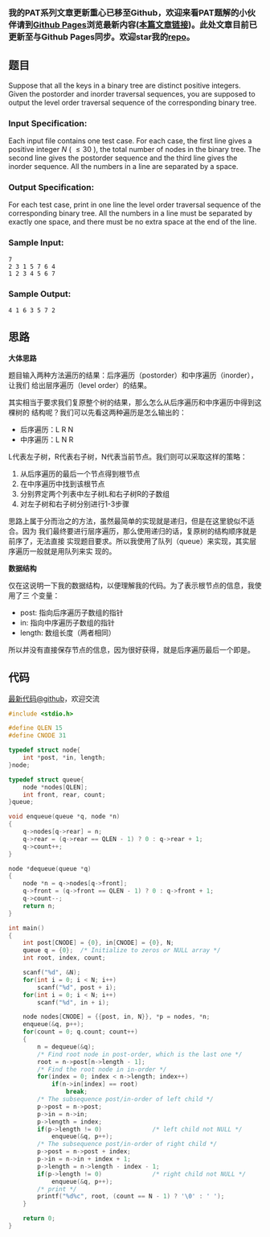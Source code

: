 ### 我的PAT系列文章更新重心已移至Github，欢迎来看PAT题解的小伙伴请到[Github Pages](https://oliverlew.github.io/PAT)浏览最新内容([本篇文章链接](https://oliverlew.github.io/PAT/Advanced/1020.html))。此处文章目前已更新至与Github Pages同步。欢迎star我的[repo](https://github.com/OliverLew/PAT)。

## 题目

Suppose that all the keys in a binary tree are distinct positive integers.
Given the postorder and inorder traversal sequences, you are supposed to
output the level order traversal sequence of the corresponding binary tree.

### Input Specification:

Each input file contains one test case. For each case, the first line gives a
positive integer $N$ ( $\le 30$ ), the total number of nodes in the binary
tree. The second line gives the postorder sequence and the third line gives
the inorder sequence. All the numbers in a line are separated by a space.

### Output Specification:

For each test case, print in one line the level order traversal sequence of
the corresponding binary tree. All the numbers in a line must be separated by
exactly one space, and there must be no extra space at the end of the line.

### Sample Input:

    
    
    7
    2 3 1 5 7 6 4
    1 2 3 4 5 6 7
    

### Sample Output:

    
    
    4 1 6 3 5 7 2
    



## 思路


**大体思路**

题目输入两种方法遍历的结果：后序遍历（postorder）和中序遍历（inorder），让我们
给出层序遍历（level order）的结果。

其实相当于要求我们复原整个树的结果，那么怎么从后序遍历和中序遍历中得到这棵树的
结构呢？我们可以先看这两种遍历是怎么输出的：

- 后序遍历：L  R  N
- 中序遍历：L  N  R

L代表左子树，R代表右子树，N代表当前节点。我们则可以采取这样的策略：

1. 从后序遍历的最后一个节点得到根节点
2. 在中序遍历中找到该根节点
3. 分别界定两个列表中左子树L和右子树R的子数组
4. 对左子树和右子树分别进行1-3步骤

思路上属于分而治之的方法，虽然最简单的实现就是递归，但是在这里貌似不适合。因为
我们最终要进行层序遍历，那么使用递归的话，复原树的结构顺序就是前序了，无法直接
实现题目要求。所以我使用了队列（queue）来实现，其实层序遍历一般就是用队列来实
现的。

**数据结构**

仅在这说明一下我的数据结构，以便理解我的代码。为了表示根节点的信息，我使用了三
个变量：

- post: 指向后序遍历子数组的指针
- in: 指向中序遍历子数组的指针
- length: 数组长度（两者相同）

所以并没有直接保存节点的信息，因为很好获得，就是后序遍历最后一个即是。

## 代码

[最新代码@github](https://github.com/OliverLew/PAT/blob/master/PATAdvanced/1020.c)，欢迎交流
```c
#include <stdio.h>

#define QLEN 15
#define CNODE 31

typedef struct node{
    int *post, *in, length;
}node;

typedef struct queue{
    node *nodes[QLEN];
    int front, rear, count;
}queue;

void enqueue(queue *q, node *n)
{
    q->nodes[q->rear] = n;
    q->rear = (q->rear == QLEN - 1) ? 0 : q->rear + 1;
    q->count++;
}

node *dequeue(queue *q)
{
    node *n = q->nodes[q->front];
    q->front = (q->front == QLEN - 1) ? 0 : q->front + 1;
    q->count--;
    return n;
}

int main()
{
    int post[CNODE] = {0}, in[CNODE] = {0}, N;
    queue q = {0};  /* Initialize to zeros or NULL array */
    int root, index, count;

    scanf("%d", &N);
    for(int i = 0; i < N; i++)
        scanf("%d", post + i);
    for(int i = 0; i < N; i++)
        scanf("%d", in + i);

    node nodes[CNODE] = {{post, in, N}}, *p = nodes, *n;
    enqueue(&q, p++);
    for(count = 0; q.count; count++)
    {
        n = dequeue(&q);
        /* Find root node in post-order, which is the last one */
        root = n->post[n->length - 1];
        /* Find the root node in in-order */
        for(index = 0; index < n->length; index++)
            if(n->in[index] == root)
                break;
        /* The subsequence post/in-order of left child */
        p->post = n->post;
        p->in = n->in;
        p->length = index;
        if(p->length != 0)              /* left child not NULL */
            enqueue(&q, p++);
        /* The subsequence post/in-order of right child */
        p->post = n->post + index;
        p->in = n->in + index + 1;
        p->length = n->length - index - 1;
        if(p->length != 0)              /* right child not NULL */
            enqueue(&q, p++);
        /* print */
        printf("%d%c", root, (count == N - 1) ? '\0' : ' ');
    }

    return 0;
}
```